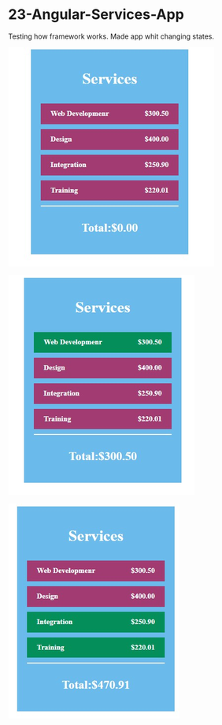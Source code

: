 # 23-Angular-Services-App

Testing how framework works.
Made app whit changing states.

![img1](./img1.jpg)

![img2](./img2.jpg)

![img3](./img3.jpg)
